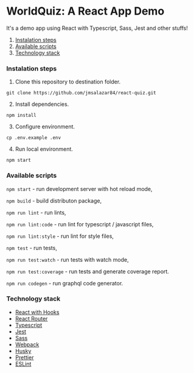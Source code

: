 # WorldQuiz: A React App Demo 

It's a demo app using React with Typescript, Sass, Jest and other stuffs!
 
1. [Instalation steps](#instalation) 
2. [Available scripts](#scripts)
3. [Technology stack](#technology)

<a name="instalation"></a>

### Instalation steps

1. Clone this repository to destination folder.

`git clone https://github.com/jmsalazar84/react-quiz.git`

2. Install dependencies.

`npm install`

3. Configure environment.

`cp .env.example .env`

4. Run local environment.

`npm start`

<a name="scripts"></a>

### Available scripts

`npm start` - run development server with hot reload mode,

`npm build` - build distributon package,

`npm run lint` - run lints,

`npm run lint:code` - run lint for typescript / javascript files,

`npm run lint:style` - run lint for style files,

`npm test` - run tests,

`npm run test:watch` - run tests with watch mode,

`npm run test:coverage` - run tests and generate coverage report.

`npm run codegen` - run graphql code generator.

<a name="technology"></a>

### Technology stack

- [React with Hooks](https://pl.reactjs.org/)
- [React Router](https://reacttraining.com/react-router/web/guides/quick-start)
- [Typescript](https://www.typescriptlang.org/)
- [Jest](https://jestjs.io/)
- [Sass](https://sass-lang.com/)
- [Webpack](https://webpack.js.org/)
- [Husky](https://github.com/typicode/husky)
- [Prettier](https://prettier.io/)
- [ESLint](https://eslint.org/)
